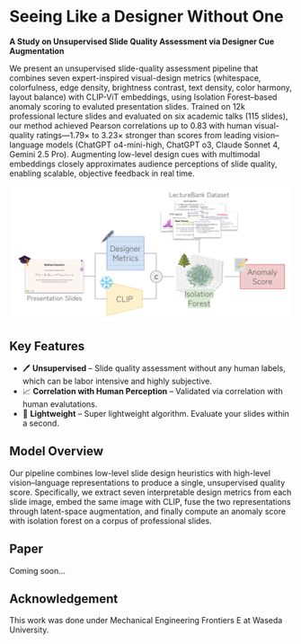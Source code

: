 # Seeing Like a Designer Without One
**A Study on Unsupervised Slide Quality Assessment via Designer Cue Augmentation**

We present an unsupervised slide-quality assessment pipeline that combines seven expert-inspired visual-design metrics (whitespace, colorfulness, edge density, brightness contrast, text density, color harmony, layout balance) with CLIP-ViT embeddings, using Isolation Forest–based anomaly scoring to evaluted presentation slides. Trained on 12k professional lecture slides and evaluated on six academic talks (115 slides), our method achieved Pearson correlations up to 0.83 with human visual-quality ratings—1.79× to 3.23× stronger than scores from leading vision–language models (ChatGPT o4-mini-high, ChatGPT o3, Claude Sonnet 4, Gemini 2.5 Pro). Augmenting low-level design cues with multimodal embeddings closely approximates audience perceptions of slide quality, enabling scalable, objective feedback in real time.

![Pipeline](figures/pipeline.png) 

## Key Features

- 🖊️ **Unsupervised** – Slide quality assessment without any human labels, which can be labor intensive and highly subjective. 
- 📈 **Correlation with Human Perception** – Validated via correlation with human evalutations.
- 🚀 **Lightweight** – Super lightweight algorithm. Evaluate your slides within a second.

## Model Overview

Our pipeline combines low-level slide design heuristics with high-level vision–language representations to produce a single, unsupervised quality score. Specifically, we extract seven interpretable design metrics from each slide image, embed the same image with CLIP, fuse the two representations through latent-space augmentation, and finally compute an anomaly score with isolation forest on a corpus of professional slides.

## Paper

Coming soon...

## Acknowledgement

This work was done under Mechanical Engineering Frontiers E at Waseda University.
